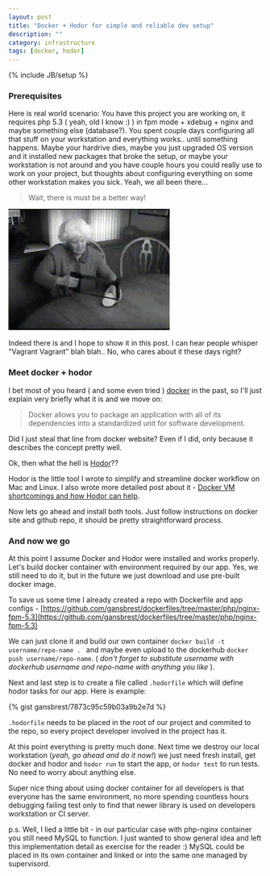 ```yaml
---
layout: post
title: "Docker + Hodor for simple and reliable dev setup"
description: ""
category: infrastructure
tags: [docker, hodor]
---
```

{% include JB/setup %}

### Prerequisites

Here is real world scenario: You have this project you are working on, it requires php 5.3 ( yeah, old I know :) ) in fpm mode + xdebug + nginx and maybe something else (database?). You spent couple days configuring all that stuff on your workstation and everything works.. until something happens. Maybe your hardrive dies, maybe you just upgraded OS version and it installed new packages that broke the setup, or maybe your workstation is not around and you have couple hours you could really use to work on your project, but thoughts about configuring everything on some other workstation makes you sick. Yeah, we all been there...

> Wait, there is must be a better way!

![Better way](/assets/posts/better_way.gif "Better way!")

Indeed there is and I hope to show it in this post. I can hear people whisper "Vagrant Vagrant" blah blah.. No, who cares about it these days right?

### Meet docker + hodor

I bet most of you heard ( and some even tried ) [docker](http://www.docker.com) in the past, so I'll just explain very briefly what it is and we move on:

> Docker allows you to package an application with all of its dependencies into a standardized unit for software development.

Did I just steal that line from docker website? Even if I did, only because it describes the concept pretty well.

Ok, then what the hell is [Hodor](https://github.com/gansbrest/hodor)??

Hodor is the little tool I wrote to simplify and streamline docker workflow on Mac and Linux. I also wrote more detailed post about it - [Docker VM shortcomings and how Hodor can help](/infrastructure/2014/09/24/docker-vm-shortcomings-and-how-hodor-can-help/).

Now lets go ahead and install both tools. Just follow instructions on docker site and github repo, it should be pretty straightforward process.

### And now we go

At this point I assume Docker and Hodor were installed and works properly. Let's build docker container with environment required by our app. Yes, we still need to do it, but in the future we just download and use pre-built docker image.

To save us some time I already created a repo with Dockerfile and app configs - [https://github.com/gansbrest/dockerfiles/tree/master/php/nginx-fpm-5.3](https://github.com/gansbrest/dockerfiles/tree/master/php/nginx-fpm-5.3)

We can just clone it and build our own container `docker build -t username/repo-name . ` and maybe even upload to the dockerhub `docker push username/repo-name`. ( _don't forget to substitute username with dockerhub username and repo-name with anything you like_ ).

Next and last step is to create a file called `.hodorfile` which will define hodor tasks for our app. Here is example:

{% gist gansbrest/7873c95c59b03a9b2e7d %}

`.hodorfile` needs to be placed in the root of our project and commited to the repo, so every project developer involved in the project has it.

At this point everything is pretty much done. Next time we destroy our local workstation (_yeah, go ahead and do it now!_) we just need fresh install, get docker and hodor and `hodor run` to start the app, or `hodor test` to run tests. No need to worry about anything else.

Super nice thing about using docker container for all developers is that everyone has the same environment, no more spending countless hours debugging failing test only to find that newer library is used on developers workstation or CI server.

p.s. Well, I lied a little bit - in our particular case with php-nginx container you still need MySQL to function. I just wanted to show general idea and left this implementation detail as exercise for the reader :) MySQL could be placed in its own container and linked or into the same one managed by supervisord.
